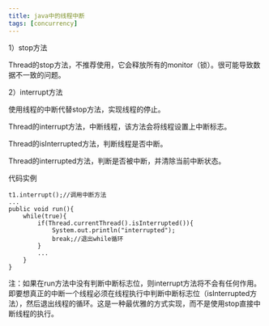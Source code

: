 ```yaml
---
title: java中的线程中断
tags: [concurrency]
---
```


1）stop方法

Thread的stop方法，不推荐使用，它会释放所有的monitor（锁）。很可能导致数据不一致的问题。

2）interrupt方法

使用线程的中断代替stop方法，实现线程的停止。

Thread的interrupt方法，中断线程，该方法会将线程设置上中断标志。

Thread的isInterrupted方法，判断线程是否中断。

Thread的interrupted方法，判断是否被中断，并清除当前中断状态。

代码实例

```
t1.interrupt();//调用中断方法
...
public void run(){
    while(true){
        if(Thread.currentThread().isInterrupted()){
            System.out.println("interrupted");
            break;//退出while循环
        }
        ...
    }
}
```

注：如果在run方法中没有判断中断标志位，则interrupt方法将不会有任何作用。即要想真正的中断一个线程必须在线程执行中判断中断标志位（isInterrupted方法），然后退出线程的循环。这是一种最优雅的方式实现，而不是使用stop直接中断线程的执行。